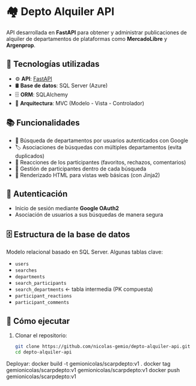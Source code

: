 # 🏘️ Depto Alquiler API

API desarrollada en **FastAPI** para obtener y administrar publicaciones de alquiler de departamentos de plataformas como **MercadoLibre** y **Argenprop**.

## 🧱 Tecnologías utilizadas

- ⚙️ **API**: [FastAPI](https://fastapi.tiangolo.com/)
- 🛢️ **Base de datos**: SQL Server (Azure)
- 🗄️ **ORM**: SQLAlchemy
- 🧰 **Arquitectura**: MVC (Modelo - Vista - Controlador)

## 📚 Funcionalidades

- 🔎 Búsqueda de departamentos por usuarios autenticados con Google
- 🏷️ Asociaciones de búsquedas con múltiples departamentos (evita duplicados)
- 💬 Reacciones de los participantes (favoritos, rechazos, comentarios)
- 👥 Gestión de participantes dentro de cada búsqueda
- 🧾 Renderizado HTML para vistas web básicas (con Jinja2)

## 🔐 Autenticación

- Inicio de sesión mediante **Google OAuth2**
- Asociación de usuarios a sus búsquedas de manera segura

## 🗄️ Estructura de la base de datos

Modelo relacional basado en SQL Server. Algunas tablas clave:

- `users`
- `searches`
- `departments`
- `search_participants`
- `search_departments` ← tabla intermedia (PK compuesta)
- `participant_reactions`
- `participant_comments`

## 🚀 Cómo ejecutar

1. Clonar el repositorio:
   ```bash
   git clone https://github.com/nicolas-gemio/depto-alquiler-api.git
   cd depto-alquiler-api

Deployar:
docker build -t gemionicolas/scarpdepto:v1 .
docker tag gemionicolas/scarpdepto:v1 gemionicolas/scarpdepto:v1
docker push gemionicolas/scarpdepto:v1
